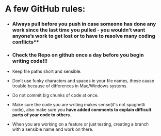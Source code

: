 A few GitHub rules:
=


- ### Always pull before you push in case someone has done any work since the last time you pulled - you wouldn’t want anyone’s work to get lost or to have to resolve many coding conflicts**
  
- ### Check the Repo on github once a day before you begin writing code!!!
  
- Keep file paths short and sensible.
  

- Don’t use funky characters and spaces in your file names, these cause trouble because of differences in Mac/Windows systems.
  

- Do not commit big chunks of code at once.
  

- Make sure the code you are writing makes sense(it's not spaghetti code), also make sure you 
  **have added comments to explain difficult parts of your code to others**.
  

- When you are working on a feature or just testing, creating a branch with a sensible name and work on there.



